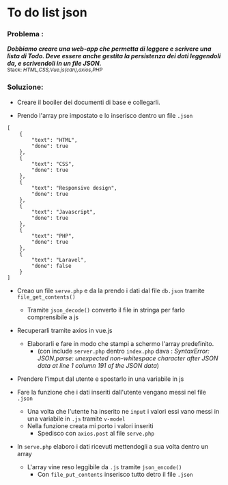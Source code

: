 # To do list json

### Problema :

***Dobbiamo creare una web-app che permetta di leggere e scrivere una lista di Todo. Deve essere anche gestita la persistenza dei dati leggendoli da, e scrivendoli in un file JSON.*** <br/>
    <sub>Stack: _HTML,CSS,Vue.js(cdn),axios,PHP_ </sub>
### Soluzione:

- Creare il booiler dei documenti di base e collegarli.

- Prendo l'array pre impostato e lo inserisco dentro un file `.json` 
```
[
    {
        "text": "HTML",
        "done": true
    },
    {
        "text": "CSS",
        "done": true
    },
    {
        "text": "Responsive design",
        "done": true
    },
    {
        "text": "Javascript",
        "done": true
    },
    {
        "text": "PHP",
        "done": true
    },
    {
        "text": "Laravel",
        "done": false
    }
]
```

- Creao un file `serve.php` e da la prendo i dati dal file `db.json` tramite `file_get_contents()`
    -  Tramite `json_decode()` converto il file in stringa per farlo comprensibile a js

- Recuperarli tramite axios in vue.js
    - Elaborarli e fare in modo che stampi a schermo l'array predefinito.
        - (con include `server.php` dentro `index.php` dava : *SyntaxError: JSON.parse: unexpected non-whitespace character after JSON data at line 1 column 191 of the JSON data*)

- Prendere l'imput dal utente e spostarlo in una variabile in js

- Fare la funzione che i dati inseriti dall'utente vengano messi nel file `.json`
    - Una volta che l'utente ha inserito ne `input` i valori essi vano messi in una variabile in `.js` tramite `v-model`
    - Nella funzione creata mi porto i valori inseriti 
        - Spedisco con `axios.post` al file `serve.php`

- In `serve.php` elaboro i dati ricevuti mettendogli a sua volta dentro un array
    - L'array vine reso leggibile da `.js` tramite `json_encode()`
        - Con `file_put_contents` inserisco tutto detro il file `.json`
    